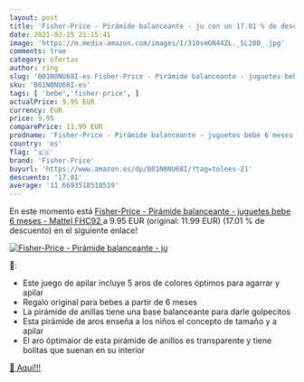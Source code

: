 ```yaml
---
layout: post
title: 'Fisher-Price - Pirámide balanceante - ju con un 17.01 % de descuento'
date: 2021-02-15 21:15:41
image: 'https://m.media-amazon.com/images/I/310smGN44ZL._SL200_.jpg'
comments: true
category: ofertas
author: ring
slug: 'B01N0NU68I-es Fisher-Price - Pirámide balanceante - juguetes bebe 6...'
sku: 'B01N0NU68I-es'
tags: [ 'bebe','fisher-price', ]
actualPrice: 9.95 EUR
currency: EUR
price: 9.95
comparePrice: 11.99 EUR
prodname: 'Fisher-Price - Pirámide balanceante - juguetes bebe 6 meses -  Mattel FHC92 '
country: 'es'
flag: '🇪🇸'
brand: 'Fisher-Price'
buyurl: 'https://www.amazon.es/dp/B01N0NU68I/?tag=tolees-21'
descuento: '17.01'
average: '11.6693518518519'
---
```


En este momento está [Fisher-Price - Pirámide balanceante - juguetes bebe 6 meses -  Mattel FHC92 ](https://www.amazon.es/dp/B01N0NU68I/?tag=tolees-21) a 9.95 EUR (original: 11.99 EUR) (17.01 %  de descuento) en el siguiente enlace!

[![Fisher-Price - Pirámide balanceante - ju](https://m.media-amazon.com/images/I/310smGN44ZL._SL200_.jpg)](https://www.amazon.es/dp/B01N0NU68I/?tag=tolees-21)

🔎:

- Este juego de apilar incluye 5 aros de colores óptimos para agarrar y apilar
- Regalo original para bebes a partir de 6 meses
- La pirámide de anillas tiene una base balanceante para darle golpecitos
- Esta pirámide de aros enseña a los niños el concepto de tamaño y a apilar
- El aro óptimaior de esta pirámide de anillos es transparente y tiene bolitas que suenan en su interior

[🛒 Aquí!!!](https://www.amazon.es/dp/B01N0NU68I/?tag=tolees-21)
